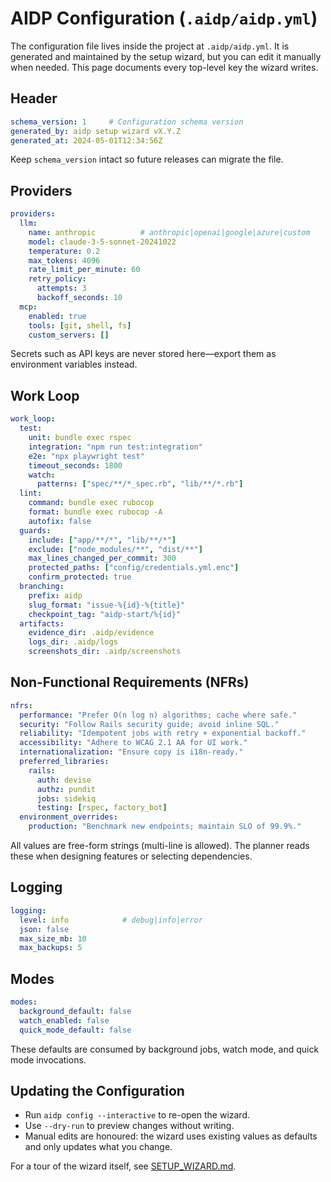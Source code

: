 # AIDP Configuration (`.aidp/aidp.yml`)

The configuration file lives inside the project at `.aidp/aidp.yml`. It is
generated and maintained by the setup wizard, but you can edit it manually when
needed. This page documents every top-level key the wizard writes.

## Header

```yaml
schema_version: 1     # Configuration schema version
generated_by: aidp setup wizard vX.Y.Z
generated_at: 2024-05-01T12:34:56Z
```

Keep `schema_version` intact so future releases can migrate the file.

## Providers

```yaml
providers:
  llm:
    name: anthropic          # anthropic|openai|google|azure|custom
    model: claude-3-5-sonnet-20241022
    temperature: 0.2
    max_tokens: 4096
    rate_limit_per_minute: 60
    retry_policy:
      attempts: 3
      backoff_seconds: 10
  mcp:
    enabled: true
    tools: [git, shell, fs]
    custom_servers: []
```

Secrets such as API keys are never stored here—export them as environment
variables instead.

## Work Loop

```yaml
work_loop:
  test:
    unit: bundle exec rspec
    integration: "npm run test:integration"
    e2e: "npx playwright test"
    timeout_seconds: 1800
    watch:
      patterns: ["spec/**/*_spec.rb", "lib/**/*.rb"]
  lint:
    command: bundle exec rubocop
    format: bundle exec rubocop -A
    autofix: false
  guards:
    include: ["app/**/*", "lib/**/*"]
    exclude: ["node_modules/**", "dist/**"]
    max_lines_changed_per_commit: 300
    protected_paths: ["config/credentials.yml.enc"]
    confirm_protected: true
  branching:
    prefix: aidp
    slug_format: "issue-%{id}-%{title}"
    checkpoint_tag: "aidp-start/%{id}"
  artifacts:
    evidence_dir: .aidp/evidence
    logs_dir: .aidp/logs
    screenshots_dir: .aidp/screenshots
```

## Non-Functional Requirements (NFRs)

```yaml
nfrs:
  performance: "Prefer O(n log n) algorithms; cache where safe."
  security: "Follow Rails security guide; avoid inline SQL."
  reliability: "Idempotent jobs with retry + exponential backoff."
  accessibility: "Adhere to WCAG 2.1 AA for UI work."
  internationalization: "Ensure copy is i18n-ready."
  preferred_libraries:
    rails:
      auth: devise
      authz: pundit
      jobs: sidekiq
      testing: [rspec, factory_bot]
  environment_overrides:
    production: "Benchmark new endpoints; maintain SLO of 99.9%."
```

All values are free-form strings (multi-line is allowed). The planner reads
these when designing features or selecting dependencies.

## Logging

```yaml
logging:
  level: info            # debug|info|error
  json: false
  max_size_mb: 10
  max_backups: 5
```

## Modes

```yaml
modes:
  background_default: false
  watch_enabled: false
  quick_mode_default: false
```

These defaults are consumed by background jobs, watch mode, and quick mode
invocations.

## Updating the Configuration

- Run `aidp config --interactive` to re-open the wizard.
- Use `--dry-run` to preview changes without writing.
- Manual edits are honoured: the wizard uses existing values as defaults and
  only updates what you change.

For a tour of the wizard itself, see [SETUP_WIZARD.md](SETUP_WIZARD.md).
